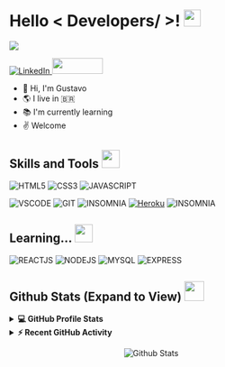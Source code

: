 <h1> Hello < Developers/ >! <img src = "https://raw.githubusercontent.com/MartinHeinz/MartinHeinz/master/wave.gif" width = 30px> </h1>
<p align='center'>
</p>

<p>
   <a href="https://github.com/DenverCoder1/readme-typing-svg"><img src="https://readme-typing-svg.herokuapp.com?&font=IBM+Plex+Sans&color=abcdef&size=20&lines=Welcome+to+my+GitHub+Profile!;I'm+a+Full+Stack+Developer;I'm+Gustavo" /></a>
  </p>

   <a href="https://www.linkedin.com/in/guh-morais/" target="_blank">
    <img alt="LinkedIn" src="https://img.shields.io/badge/LinkedIn-0077B5?style=for-the-badge&logo=linkedin&logoColor=white">
  </a>
   <a href = "mailto:gustavocarvalhomorais@gmail.com"><img height="28" width="90" src="https://img.shields.io/static/v1?style=for-the-badge&message=Gmail&color=EA4335&logo=Gmail&logoColor=FFFFFF&label=" target="_blank">
  </a>
 
- 👋 Hi, I'm Gustavo
- 🌎 I live in 🇧🇷
- 📚 I'm currently learning  
- ✌️ Welcome

 <h2> Skills and Tools <img src = "https://media2.giphy.com/media/QssGEmpkyEOhBCb7e1/giphy.gif?cid=ecf05e47a0n3gi1bfqntqmob8g9aid1oyj2wr3ds3mg700bl&rid=giphy.gif" width = 32px> </h2>
 
   <img alt="HTML5" src="https://img.shields.io/static/v1?style=for-the-badge&message=HTML5&color=E34F26&logo=HTML5&logoColor=FFFFFF&label="></img>
   <img alt="CSS3" src="https://img.shields.io/static/v1?style=for-the-badge&message=CSS3&color=1572B6&logo=CSS3&logoColor=FFFFFF&label="></img>
   <img alt="JAVASCRIPT" src="https://img.shields.io/static/v1?style=for-the-badge&message=JavaScript&color=421b62&logo=JavaScript&logoColor=F7DF1E&label=">    </img>
   
   <img alt="VSCODE" src="https://img.shields.io/static/v1?style=for-the-badge&message=Visual+Studio+Code&color=007ACC&logo=Visual+Studio+Code&logoColor=FFFFFF&label="></img>
   <img alt="GIT" src="https://img.shields.io/static/v1?style=for-the-badge&message=Git&color=F05032&logo=Git&logoColor=FFFFFF&label="></img>
   <img alt="INSOMNIA" src="https://img.shields.io/static/v1?style=for-the-badge&message=Insomnia&color=4000BF&logo=Insomnia&logoColor=FFFFFF&label="></img>
   <a href="https://www.heroku.com/"><img alt="Heroku" src="https://img.shields.io/badge/Heroku-430098?style=for-the-badge&logo=heroku&logoColor=white"></a>
   <img alt="INSOMNIA" src="https://img.shields.io/static/v1?style=for-the-badge&message=Vercel&color=000000&logo=Vercel&logoColor=FFFFFF&label="></img>
   

  
 <h2> Learning... <img src = "https://media2.giphy.com/media/QssGEmpkyEOhBCb7e1/giphy.gif?cid=ecf05e47a0n3gi1bfqntqmob8g9aid1oyj2wr3ds3mg700bl&rid=giphy.gif" width = 32px> </h2>
 
 <img alt="REACTJS" src="https://img.shields.io/static/v1?style=for-the-badge&message=React&color=222222&logo=React&logoColor=61DAFB&label="></img>
   <img alt="NODEJS" src="https://img.shields.io/static/v1?style=for-the-badge&message=Node.js&color=339933&logo=Node.js&logoColor=FFFFFF&label="></img>
   <img alt="MYSQL" src="https://img.shields.io/static/v1?style=for-the-badge&message=MySQL&color=4479A1&logo=MySQL&logoColor=FFFFFF&label="></img>
   <img alt="EXPRESS" src="https://img.shields.io/static/v1?style=for-the-badge&message=Express&color=000000&logo=Express&logoColor=FFFFFF&label="></img>
 
<h2> Github Stats (Expand to View) <img src = "https://i.pinimg.com/originals/65/c4/f4/65c4f452571be1261e9c623f7da488ac.gif" width = 35px> </h2>

<details> 
  <summary><b>💻 GitHub Profile Stats</b></summary>
  <br/>
  <p align="center">
    <a href="https://github.com/anuraghazra/github-readme-stats"><img alt="Gustavo Morais's Github Stats" src="https://github-readme-stats.vercel.app/api?username=guhmorais&show_icons=true&count_private=true&theme=maroongold" height="192px"/></a>
   <img src="https://github-readme-stats.vercel.app/api/top-langs?username=guhmorais&show_icons=true&locale=en&layout=compact&theme=maroongold" alt="guhmorais" height="192px"/>
  <br/>
  </p>
</details>


<details>
  <summary><b>⚡ Recent GitHub Activity</b></summary>
  <br/>
   <a href="https://github.com/guhmorais"><img alt="guhmorais's Activity Graph" src="https://activity-graph.herokuapp.com/graph?username=guhmorais&custom_title=Gustavo's%20Contribution%20Graph&theme=react-dark" /></a>
  <br/>

</details>

<p align="center">
        <img src="https://raw.githubusercontent.com/bornmay/bornmay/Update/svg/Bottom.svg" alt="Github Stats" />
</p>
  

  
